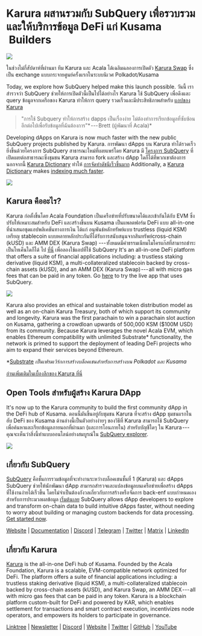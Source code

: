 # Karura ผสานรวมกับ SubQuery เพื่อรวบรวมและให้บริการข้อมูล DeFi แก่ Kusama  Builders

![](https://cdn-images-1.medium.com/max/1600/0*EBj5be1webNUchfi)

ในช่วงไม่กี่สัปดาห์ที่ผ่านมา ทีม Karura และ Acala ได้เฉลิมฉลองการเปิดตัว [Karura Swap](https://apps.karura.network/) ซึ่งเป็น exchange แบบกระจายศูนย์ครั้งแรกในระบบนิเวศ Polkadot/Kusama

Today, we explore how SubQuery helped make this launch possible. วันนี้ เราสำรวจว่า SubQuery ช่วยให้การเปิดตัวนี้เป็นไปได้อย่างไร Karura ใช้ SubQuery เพื่อดึงและ query ข้อมูลจากเครือของ Karura ทำให้การ query รวดเร็วและมีประสิทธิภาพสำหรับ [แอปของ Karura](https://apps.karura.network/)

> "การใช้ Subquery ทำให้การสร้าง dapps เป็นเรื่องง่าย ไม่ต้องทำการเรียกข้อมูลที่ซับซ้อนอีกต่อไปเพื่อรับข้อมูลที่ฉันต้องการ"* --- Brett (ผู้พัฒนาที่ Acala)*

Developing dApps on Karura is now much faster with the new public SubQuery projects published by Karura. การพัฒนา dApps บน Karura ทำได้รวดเร็วยิ่งขึ้นด้วยโครงการ SubQuery สาธารณะใหม่ที่เผยแพร่โดย Karura มี [โครงการ SubQuery](https://explorer.subquery.network/subquery/AcalaNetwork/karura) ที่เปิดเผยต่อสาธารณะซึ่งชุมชน Karura สามารถ fork และสร้าง dApp ใดก็ได้ที่พวกเขาต้องการ นอกจากนี้ [Karura Dictionary](https://explorer.subquery.network/subquery/AcalaNetwork/karura-dictionary) ทำให้ [การจัดทำดัชนีเร็วขึ้นมาก](https://subquery.medium.com/subquerys-just-got-a-lot-faster-with-the-dictionary-8a7a1447574) Additionally, a [Karura Dictionary](https://explorer.subquery.network/subquery/AcalaNetwork/karura-dictionary) makes [indexing much faster](https://subquery.medium.com/subquerys-just-got-a-lot-faster-with-the-dictionary-8a7a1447574).

![](https://cdn-images-1.medium.com/max/1600/1*vvI_pI93mhe4kzSNQ2yMoQ.png)

## Karura คืออะไร?

Karura ก่อตั้งขึ้นโดย Acala Foundation เป็นเครือข่ายที่ปรับขนาดได้และเข้ากันได้กับ EVM ซึ่งปรับให้เหมาะสมสำหรับ DeFi และสร้างขึ้นบน Kusama เป็นแพลตฟอร์ม DeFi แบบ all-in-one ที่นำเสนอชุดแอปพลิเคชันทางการเงิน ได้แก่ อนุพันธ์หลักทรัพย์แบบ trustless (liquid KSM) เหรียญ stablecoin แบบหลายหลักประกันที่ได้รับการสนับสนุนจากสินทรัพย์cross-chain (kUSD) และ AMM DEX (Karura Swap) --- ทั้งหมดมีค่าธรรมเนียมไมโครแก๊สที่สามารถชำระเป็นโทเค็นใดก็ได้ ไป [ที่นี่](http://apps.karura.network) เพื่อลองใช้แอปที่ใช้ SubQuery It's an all-in-one DeFi platform that offers a suite of financial applications including: a trustless staking derivative (liquid KSM), a multi-collateralized stablecoin backed by cross-chain assets (kUSD), and an AMM DEX (Karura Swap) --- all with micro gas fees that can be paid in any token. Go [here](http://apps.karura.network) to try the live app that uses SubQuery.

![](https://cdn-images-1.medium.com/max/1600/0*g174RcFJwJcw2ITS)

Karura also provides an ethical and sustainable token distribution model as well as an on-chain Karura Treasury, both of which support its community and longevity. Karura was the first parachain to win a parachain slot auction on Kusama, gathering a crowdloan upwards of 500,000 KSM ($100M USD) from its community. Because Karura leverages the novel Acala EVM, which enables Ethereum compatibility with unlimited Substrate* functionality, the network is primed to support the deployment of leading DeFi projects who aim to expand their services beyond Ethereum.

*[Substrate](http://substrate.dev/) *เป็นเฟรมเวิร์กการสร้างบล็อคเชนสำหรับการสร้างบน Polkadot และ Kusama*

[อ่านเพิ่มเติมในเบื้องลึกของ Karura ที่นี่](https://medium.com/acalanetwork/countdown-to-karura-a-deep-dive-on-the-defi-hub-of-kusama-410066fc1e1f)

## Open Tools สำหรับผู้สร้าง Karura DApp

It's now up to the Karura community to build the first community dApp in the DeFi hub of Kusama. ตอนนี้มันขึ้นอยู่กับชุมชน Karura ที่จะสร้าง dApp ชุมชนแรกในฮับ DeFi ของ Kusama ด้านล่างนี้เป็นตัวอย่างง่ายๆ ของวิธีที่ Karura สามารถใช้ SubQuery เพื่อค้นหาและเรียกข้อมูลภายนอกที่ผ่านมา (และการโอนภายใน) สำหรับบัญชีใดๆ ใน Karura --- คุณจะเห็นว่าสิ่งนี้ทำแบบออนไลน์อย่างสมบูรณ์ใน [SubQuery explorer](https://explorer.subquery.network/subquery/AcalaNetwork/karura).

![](https://cdn-images-1.medium.com/max/1600/0*t6stH0LeQC8M5fSp)

## เกี่ยวกับ SubQuery

[SubQuery](https://subquery.network/) คือชั้นการรวมข้อมูลที่จะทำงานระหว่างบล็อคเชนชั้นที่ 1 (Karura) และ dApps SubQuery ช่วยให้นักพัฒนา dApp สามารถสำรวจและแปลงข้อมูลบนเครือข่ายเพื่อสร้าง dApps ที่ใช้งานง่ายได้เร็วขึ้น โดยไม่จำเป็นต้องกังวลเกี่ยวกับการสร้างหรือจัดการ back-enf แบบกำหนดเองสำหรับการประมวลผลข้อมูล [เริ่มต้นเลย](https://doc.subquery.network/) SubQuery allows dApp developers to explore and transform on-chain data to build intuitive dApps faster, without needing to worry about building or managing custom backends for data processing. [Get started now](https://doc.subquery.network/).

[Website](https://subquery.network/) | [Documentation](https://doc.subquery.network/) | [Discord](https://discord.com/invite/78zg8aBSMG) | [Telegram](https://t.me/subquerynetwork) | [Twitter](https://twitter.com/subquerynetwork) | [Matrix](https://matrix.to/#/#subquery:matrix.org) | [LinkedIn](https://www.linkedin.com/company/subquery)

## เกี่ยวกับ Karura

[Karura](http://acala.network/karura) is the all-in-one DeFi hub of Kusama. Founded by the Acala Foundation, Karura is a scalable, EVM-compatible network optimized for DeFi. The platform offers a suite of financial applications including: a trustless staking derivative (liquid KSM), a multi-collateralized stablecoin backed by cross-chain assets (kUSD), and Karura Swap, an AMM DEX --- all with micro gas fees that can be paid in any token. Karura is a blockchain platform custom-built for DeFi and powered by KAR, which enables settlement for transactions and smart contract execution, incentivizes node operators, and empowers its holders to participate in governance.

[Linktree](http://linktr.ee/karuranetwork) | [Newsletter](https://share.hsforms.com/1X9RxkXk-R62I0VNbATaDXw4h8qc) | [Discord](https://discord.gg/vdbFVCH) | [Website](http://acala.network/karura) | [Twitter](https://twitter.com/KaruraNetwork) | [GitHub](https://github.com/AcalaNetwork/Acala) | [YouTube](http://youtube.com/c/acalanetwork)